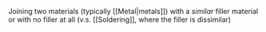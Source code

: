 Joining two materials (typically [[Metal|metals]]) with a *similar* filler material or with no filler at all (v.s. [[Soldering]], where the filler is dissimilar)